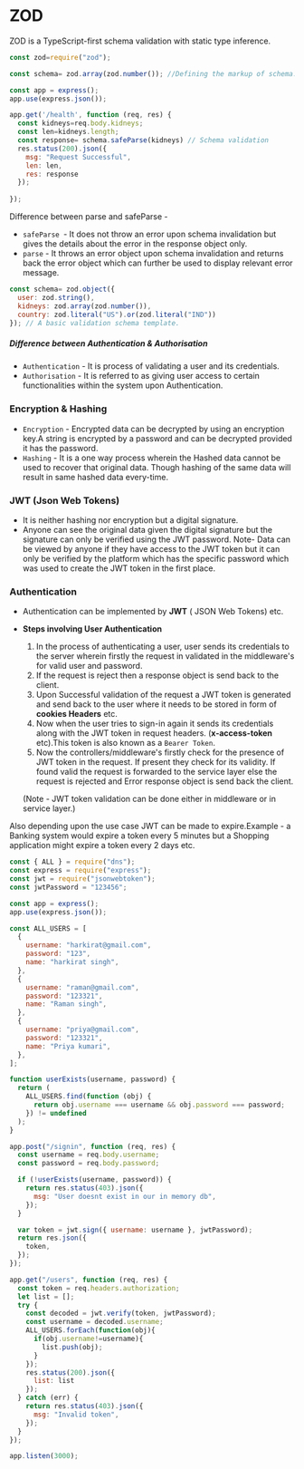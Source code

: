  
# ZOD 

ZOD is  a TypeScript-first schema validation with static type inference.

```js
const zod=require("zod");

const schema= zod.array(zod.number()); //Defining the markup of schema.

const app = express();
app.use(express.json());

app.get('/health', function (req, res) {
  const kidneys=req.body.kidneys;
  const len=kidneys.length;
  const response= schema.safeParse(kidneys) // Schema validation
  res.status(200).json({
    msg: "Request Successful",
    len: len,
    res: response
  });
  
});
```

Difference between parse and safeParse - 

 - `safeParse `- It does not throw an error upon schema invalidation but gives the details about the error in the response object only.
 - `parse` - It throws an error object upon schema invalidation and returns back the error object which can further be used to display relevant error message.

```js
const schema= zod.object({
  user: zod.string(),
  kidneys: zod.array(zod.number()),
  country: zod.literal("US").or(zod.literal("IND"))
}); // A basic validation schema template.
```


##### Difference between Authentication & Authorisation

- `Authentication` - It is process of validating a user and its credentials.
- `Authorisation` - It is referred to as giving user access to certain functionalities within the system upon Authentication.

### Encryption & Hashing 
- `Encryption` - Encrypted data can be decrypted by using an encryption key.A string is encrypted by a password and can be decrypted provided it has the password.
- `Hashing` - It is a one way process wherein the Hashed data cannot be used to recover that original data. Though hashing of the same data will result in same hashed data every-time.


###  JWT (Json Web Tokens)
- It is neither hashing nor encryption but a digital signature.
- Anyone can see the original data given the digital signature but the signature can only be verified using the JWT password.
Note- Data can be viewed by anyone if they have access to the JWT token but it can only be verified by the platform which has the specific password which was used to create the JWT token in the first place.

### Authentication

- Authentication can be implemented by **JWT** ( JSON Web Tokens) etc.
- **Steps involving User Authentication**

  1.  In the process of authenticating a user, user sends its credentials to the server wherein firstly the request in validated in the middleware's for valid user and password.
  2.  If the request is reject then a response object is send back to the client.
  3.  Upon Successful validation of the request a JWT token is generated and send back to the user where it needs to be stored in form of **cookies Headers** etc.
  4.  Now when the user tries to sign-in again it sends its credentials along with the JWT token in request headers. (**x-access-token** etc).This token is also known as a `Bearer Token`.
  5.  Now the controllers/middleware's firstly check for the presence of JWT token in the request. If present they check for its validity. If found valid the request is forwarded to the service layer else the request is rejected and Error response object is send back the client.

  (Note - JWT token validation can be done either in middleware or in service layer.)

Also depending upon the use case JWT can be made to expire.Example - a Banking system would expire a token every 5 minutes but a Shopping application might expire a token every 2 days etc.

```js
const { ALL } = require("dns");
const express = require("express");
const jwt = require("jsonwebtoken");
const jwtPassword = "123456";

const app = express();
app.use(express.json());

const ALL_USERS = [
  {
    username: "harkirat@gmail.com",
    password: "123",
    name: "harkirat singh",
  },
  {
    username: "raman@gmail.com",
    password: "123321",
    name: "Raman singh",
  },
  {
    username: "priya@gmail.com",
    password: "123321",
    name: "Priya kumari",
  },
];

function userExists(username, password) {
  return (
    ALL_USERS.find(function (obj) {
      return obj.username === username && obj.password === password;
    }) != undefined
  );
}

app.post("/signin", function (req, res) {
  const username = req.body.username;
  const password = req.body.password;

  if (!userExists(username, password)) {
    return res.status(403).json({
      msg: "User doesnt exist in our in memory db",
    });
  }

  var token = jwt.sign({ username: username }, jwtPassword);
  return res.json({
    token,
  });
});

app.get("/users", function (req, res) {
  const token = req.headers.authorization;
  let list = [];
  try {
    const decoded = jwt.verify(token, jwtPassword);
    const username = decoded.username;
    ALL_USERS.forEach(function(obj){
      if(obj.username!=username){
        list.push(obj);
      }
    });
    res.status(200).json({
      list: list
    });
  } catch (err) {
    return res.status(403).json({
      msg: "Invalid token",
    });
  }
});

app.listen(3000);

```